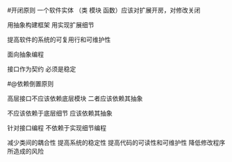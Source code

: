 #开闭原则
一个软件实体 （类 模块 函数）应该对扩展开房，对修改关闭

用抽象构建框架  用实现扩展细节

提高软件的系统的可复用行和可维护性


面向抽象编程


接口作为契约  必须是稳定

#@依赖倒置原则

高层接口不应该依赖底层模块  二者应该依赖其抽象

不应该依赖于底层细节  应该依赖其抽象

针对接口编程  不依赖于实现细节编程


减少类间的耦合性 提高系统的稳定性 提高代码的可读性和可维护性 降低修改程序所造成的风险